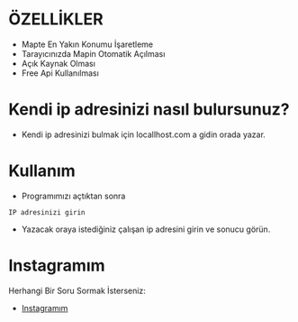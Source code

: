 # ÖZELLİKLER
* Mapte En Yakın Konumu İşaretleme
* Tarayıcınızda Mapin Otomatik Açılması
* Açık Kaynak Olması
* Free Api Kullanılması

# Kendi ip adresinizi nasıl bulursunuz?
* Kendi ip adresinizi bulmak için locallhost.com a gidin orada yazar.

# Kullanım
* Programımızı açtıktan sonra
```
IP adresinizi girin
```
* Yazacak oraya istediğiniz çalışan ip adresini girin ve sonucu görün.

# Instagramım
Herhangi Bir Soru Sormak İsterseniz:
* [Instagramım](https://instagram.com/thechecker_45)
